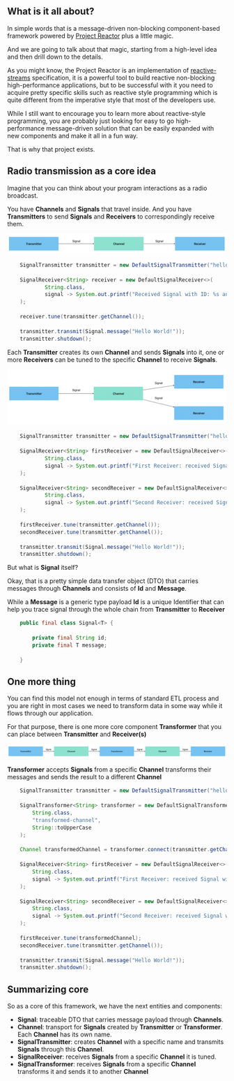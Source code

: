 ## What is it all about?

In simple words that is a message-driven non-blocking component-based framework powered by [Project Reactor](https://github.com/reactor) plus a little magic.

And we are going to talk about that magic, starting from a high-level idea and then drill down to the details.

As you might know, the Project Reactor is an implementation of [reactive-streams](https://www.reactive-streams.org) specification,
it is a powerful tool to build reactive non-blocking high-performance applications,
but to be successful with it you need to acquire pretty specific skills such as reactive style programming
which is quite different from the imperative style that most of the developers use.

While I still want to encourage you to learn more about reactive-style programming, you are probably just looking for
easy to go high-performance message-driven solution that can be easily expanded with new components and make it all in a fun way.

That is why that project exists.

## Radio transmission as a core idea

Imagine that you can think about your program interactions as a radio broadcast.


You have **Channels** and **Signals** that travel inside. And you have **Transmitters** to send **Signals** and **Receivers** to correspondingly receive them.

![Transmitter - Receiver chain](readme-assets/images/transmitter-receiver.png)

```java
    SignalTransmitter transmitter = new DefaultSignalTransmitter("hello-channel");
    
    SignalReceiver<String> receiver = new DefaultSignalReceiver<>(
            String.class,
            signal -> System.out.printf("Received Signal with ID: %s and message: %s%n", signal.getId(), signal.getMessage())
    );
    
    receiver.tune(transmitter.getChannel());
    
    transmitter.transmit(Signal.message("Hello World!"));
    transmitter.shutdown();
```

Each **Transmitter** creates its own **Channel** and sends **Signals** into it, one or more **Receivers** can be tuned to the specific **Channel** to receive **Signals**.

![Multiple Receivers](readme-assets/images/multiple-receivers.png)
```java
    SignalTransmitter transmitter = new DefaultSignalTransmitter("hello-channel");

    SignalReceiver<String> firstReceiver = new DefaultSignalReceiver<>(
            String.class,
            signal -> System.out.printf("First Receiver: received Signal with ID: %s and message: %s%n", signal.getId(), signal.getMessage())
    );

    SignalReceiver<String> secondReceiver = new DefaultSignalReceiver<>(
            String.class,
            signal -> System.out.printf("Second Receiver: received Signal with ID: %s and message: %s%n", signal.getId(), signal.getMessage())
    );

    firstReceiver.tune(transmitter.getChannel());
    secondReceiver.tune(transmitter.getChannel());

    transmitter.transmit(Signal.message("Hello World!"));
    transmitter.shutdown();
```

But what is **Signal** itself?

Okay, that is a pretty simple data transfer object (DTO) that carries messages through **Channels**
and consists of **Id** and **Message**.

While a **Message** is a generic type payload **Id** is a unique Identifier that can help you trace signal through
the whole chain from **Transmitter** to **Receiver**

```java
    public final class Signal<T> {
    
        private final String id;
        private final T message;
        
    }

```

## One more thing

You can find this model not enough in terms of standard ETL process and you are right in most cases we need to transform
data in some way while it flows through our application.

For that purpose, there is one more core component **Transformer** that you can place between **Transmitter** and **Receiver(s)**

![Transformer](readme-assets/images/transformer.png)

**Transformer** accepts **Signals** from a specific **Channel** transforms their messages and sends the result to a different **Channel**

```java
    SignalTransmitter transmitter = new DefaultSignalTransmitter("hello-channel");

    SignalTransformer<String> transformer = new DefaultSignalTransformer<>(
        String.class,
        "transformed-channel",
        String::toUpperCase
    );

    Channel transformedChannel = transformer.connect(transmitter.getChannel());

    SignalReceiver<String> firstReceiver = new DefaultSignalReceiver<>(
        String.class,
        signal -> System.out.printf("First Receiver: received Signal with ID: %s and message: %s%n", signal.getId(), signal.getMessage())
    );

    SignalReceiver<String> secondReceiver = new DefaultSignalReceiver<>(
        String.class,
        signal -> System.out.printf("Second Receiver: received Signal with ID: %s and message: %s%n", signal.getId(), signal.getMessage())
    );

    firstReceiver.tune(transformedChannel);
    secondReceiver.tune(transmitter.getChannel());

    transmitter.transmit(Signal.message("Hello World!"));
    transmitter.shutdown();
```

## Summarizing core

So as a core of this framework, we have the next entities and components:
- **Signal**: traceable DTO that carries message payload through **Channels**.
- **Channel**: transport for **Signals** created by **Transmitter** or **Transformer**. Each **Channel** has its own name.
- **SignalTransmitter**: creates **Channel** with a specific name and transmits **Signals** through this **Channel**.
- **SignalReceiver**: receives **Signals** from a specific **Channel** it is tuned.
- **SignalTransformer**: receives **Signals** from a specific **Channel** transforms it and sends it to another **Channel**